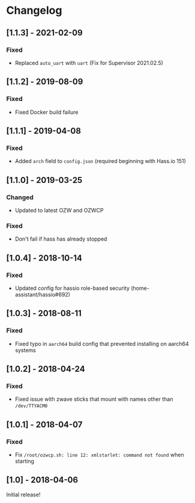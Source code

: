 # Changelog

## [1.1.3] - 2021-02-09
### Fixed
* Replaced `auto_uart` with `uart` (Fix for Supervisor 2021.02.5)

## [1.1.2] - 2019-08-09
### Fixed
* Fixed Docker build failure

## [1.1.1] - 2019-04-08
### Fixed
* Added `arch` field to `config.json` (required beginning with Hass.io 151)

## [1.1.0] - 2019-03-25
### Changed
* Updated to latest OZW and OZWCP
### Fixed
* Don't fail if hass has already stopped

## [1.0.4] - 2018-10-14
### Fixed
* Updated config for hassio role-based security	(home-assistant/hassio#692)

## [1.0.3] - 2018-08-11
### Fixed
* Fixed typo in `aarch64` build config that prevented installing on aarch64 systems

## [1.0.2] - 2018-04-24
### Fixed
* Fixed issue with zwave sticks that mount with names other than `/dev/TTYACM0`

## [1.0.1] - 2018-04-07
### Fixed
* Fix `/root/ozwcp.sh: line 12: xmlstarlet: command not found` when starting

## [1.0] - 2018-04-06
Initial release!
